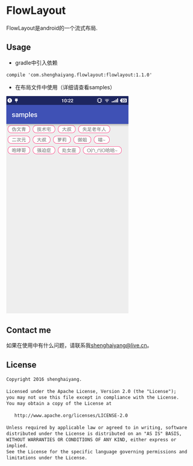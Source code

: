 # FlowLayout

FlowLayout是android的一个流式布局.

## Usage

- gradle中引入依赖

```xml
compile 'com.shenghaiyang.flowlayout:flowlayout:1.1.0'
```

- 在布局文件中使用（详细请查看samples）

![](image/screenshot02.png)

## Contact me

如果在使用中有什么问题，请联系我[shenghaiyang@live.cn](shenghaiyang@live.cn)。

## License

```
Copyright 2016 shenghaiyang.

Licensed under the Apache License, Version 2.0 (the "License");
you may not use this file except in compliance with the License.
You may obtain a copy of the License at

   http://www.apache.org/licenses/LICENSE-2.0

Unless required by applicable law or agreed to in writing, software
distributed under the License is distributed on an "AS IS" BASIS,
WITHOUT WARRANTIES OR CONDITIONS OF ANY KIND, either express or implied.
See the License for the specific language governing permissions and
limitations under the License.
```
